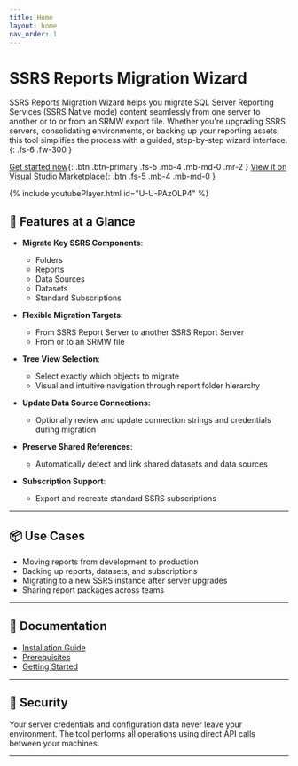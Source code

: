 ```yaml
---
title: Home
layout: home
nav_order: 1
---
```



# SSRS Reports Migration Wizard

SSRS Reports Migration Wizard helps you migrate SQL Server Reporting Services (SSRS Native mode) content seamlessly from one server to another or to or from an SRMW export file.
Whether you're upgrading SSRS servers, consolidating environments, or backing up your reporting assets, this tool simplifies the process with a guided, step-by-step wizard interface.
{: .fs-6 .fw-300 }

[Get started now](https://ssrsmigrationwizard.azureops.org/download/){: .btn .btn-primary .fs-5 .mb-4 .mb-md-0 .mr-2 }
[View it on Visual Studio Marketplace](https://marketplace.visualstudio.com/items?itemName=AzureOps.srmw2022){: .btn .fs-5 .mb-4 .mb-md-0 }

{% include youtubePlayer.html id="U-U-PAzOLP4" %}

## 🚀 Features at a Glance

- **Migrate Key SSRS Components**:
  - Folders
  - Reports
  - Data Sources
  - Datasets
  - Standard Subscriptions

- **Flexible Migration Targets**:
  - From SSRS Report Server to another SSRS Report Server
  - From or to an SRMW file

- **Tree View Selection**:
  - Select exactly which objects to migrate
  - Visual and intuitive navigation through report folder hierarchy
 
- **Update Data Source Connections:**  
  - Optionally review and update connection strings and credentials during migration

- **Preserve Shared References**:
  - Automatically detect and link shared datasets and data sources

- **Subscription Support**:
  - Export and recreate standard SSRS subscriptions

---

## 📦 Use Cases

- Moving reports from development to production
- Backing up reports, datasets, and subscriptions
- Migrating to a new SSRS instance after server upgrades
- Sharing report packages across teams

---

## 📘 Documentation

- [Installation Guide](https://ssrsmigrationwizard.azureops.org/download/)
- [Prerequisites](https://ssrsmigrationwizard.azureops.org/docs/prerequisites.html)
- [Getting Started](https://ssrsmigrationwizard.azureops.org/getting-started/)

---

## 🔐 Security

Your server credentials and configuration data never leave your environment. The tool performs all operations using direct API calls between your machines.

---
